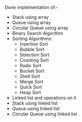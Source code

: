 Done implementation of:-

  - Stack using array
  - Queue using array
  - Circular Queue using array
  - Binary Search Algorithm
  - Sorting Algorithms
    - Insertion Sort
    - Bubble Sort
    - Selection Sort
    - Counting Sort
    - Radix Sort
    - Bucket Sort
    - Shell Sort
    - Merge Sort
    - Quick Sort
    - Heap Sort
  - Linked list and operations on it
  - Stack using linked list
  - Queue using linked list
  - Circular Queue using linked list